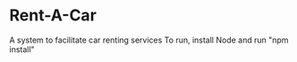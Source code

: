 # Rent-A-Car
A system to facilitate car renting services
To run, install Node and run "npm install"
